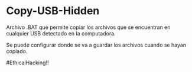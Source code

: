 # Copy-USB-Hidden
Archivo .BAT que permite copiar los archivos que se encuentran en cualquier USB detectado en la computadora.

Se puede configurar donde se va a guardar los archivos cuando se hayan copiado.

#EthicalHacking!!


